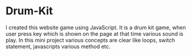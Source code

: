 # Drum-Kit
I created this website game using JavaScript. It is a drum kit game, when user press key which is shown on the page at that time various sound is play.  In this mini project various concepts are clear like loops, switch statement, javascripts various method etc.
